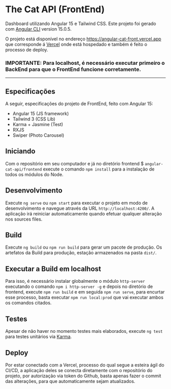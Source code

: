 # The Cat API (FrontEnd)
Dashboard utilizando Angular 15 e Tailwind CSS. Este projeto foi gerado com [Angular CLI](https://github.com/angular/angular-cli) version 15.0.5.

O projeto está disponível no endereço https://angular-cat-front.vercel.app que corresponde á [Vercel](https://vercel.com/) onde está hospedado e também é feito o processo de deploy.

### **IMPORTANTE**: Para localhost, é necessário executar primeiro o BackEnd para que o FrontEnd funcione corretamente.
---
## Especificações
A seguir, especificações do projeto de FrontEnd, feito com Angular 15:

* Angular 15 (JS framework)
* Tailwind 3 (CSS Lib)
* Karma + Jasmine (Test)
* RXJS
* Swiper (Photo Carousel)

## Iniciando
Com o repositório em seu computador e já no diretório frontend $ `angular-cat-api/frontend` execute o comando `npm install` para a instalação de todos os módulos do Node.

## Desenvolvimento
Execute `ng serve` ou `npm start` para executar o projeto em modo de desenvolvimento e navegue através da URL `http://localhost:4200/`. A aplicação irá reiniciar automaticamente quando efetuar qualquer alteração nos sources files.

## Build
Execute `ng build` ou `npm run build` para gerar um pacote de produção. Os artefatos da Build para produção, estação armazenados na pasta `dist/`.

## Executar a Build em localhost
Para isso, é necessário instalar globalmente o módulo `http-server` executando o comando `npm i http-server -g` e depois no diretório de frontend, execute `npm run build` e em seguida `npm run serve`, para encurtar esse processo, basta executar `npm run local:prod` que vai executar ambos os comandos citados.

## Testes
Apesar de não haver no momento testes mais elaborados, execute `ng test` para testes unitários via [Karma](https://karma-runner.github.io).

## Deploy
Por estar conectado com a Vercel, processo do qual segue a esteira ágil do CI/CD, a aplicação deles se conecta diretamente com o repositório do projeto, por autorização via token do Github, basta apenas fazer o commit das alterações, para que automaticamente sejam atualizados.
